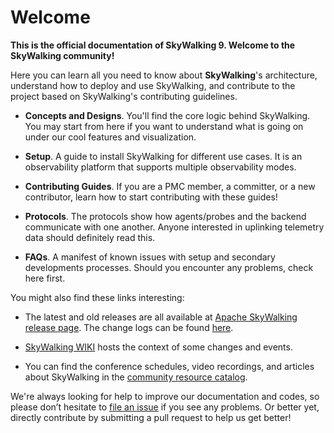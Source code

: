 # Welcome

**This is the official documentation of SkyWalking 9. Welcome to the SkyWalking community!**

Here you can learn all you need to know about **SkyWalking**'s architecture, understand how to deploy and use SkyWalking, and contribute to the project based on SkyWalking's contributing guidelines.

- **Concepts and Designs**. You'll find the core logic behind SkyWalking. You may start from here if you want to
  understand what is going on under our cool features and visualization.

- **Setup**. A guide to install SkyWalking for different use cases. It is an observability platform that supports multiple observability modes.

- **Contributing Guides**. If you are a PMC member, a committer, or a new contributor, learn how to start contributing with these guides!

- **Protocols**. The protocols show how agents/probes and the backend communicate with one another. Anyone interested in uplinking telemetry data should definitely read this.

- **FAQs**. A manifest of known issues with setup and secondary developments processes. Should you encounter any problems, check here first.

You might also find these links interesting:

- The latest and old releases are all available
  at [Apache SkyWalking release page](https://skywalking.apache.org/downloads/). The change logs can be
  found [here](https://github.com/apache/skywalking/tree/master/changes).

- [SkyWalking WIKI](https://cwiki.apache.org/confluence/display/SKYWALKING/Home) hosts the context of some changes and events.

- You can find the conference schedules, video recordings, and articles about SkyWalking in the [community resource catalog](https://github.com/OpenSkywalking/Community).

We're always looking for help to improve our documentation and codes, so please don’t hesitate to [file an issue](https://github.com/apache/skywalking/issues/new) if you see any problems. Or better yet, directly contribute by submitting a pull request to help us get better!

